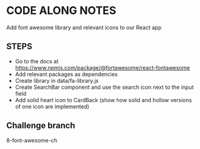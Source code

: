 # CODE ALONG NOTES

Add font awesome library and relevant icons to our React app

## STEPS

- Go to the docs at https://www.npmjs.com/package/@fortawesome/react-fontawesome
- Add relevant packages as dependencies
- Create library in data/fa-library.js
- Create SearchBar component and use the search icon next to the input field
- Add solid heart icon to CardBack (show how solid and hollow versions of one icon are implemented)

## Challenge branch

8-font-awesome-ch

